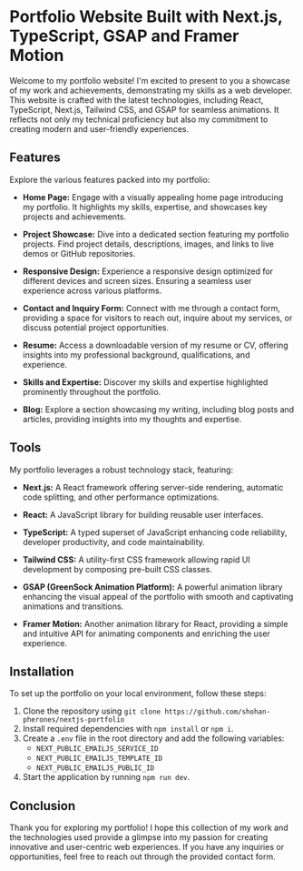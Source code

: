 # Portfolio Website Built with Next.js, TypeScript, GSAP and Framer Motion

Welcome to my portfolio website! I'm excited to present to you a showcase of my work and achievements, demonstrating my skills as a web developer. This website is crafted with the latest technologies, including React, TypeScript, Next.js, Tailwind CSS, and GSAP for seamless animations. It reflects not only my technical proficiency but also my commitment to creating modern and user-friendly experiences.

## Features

Explore the various features packed into my portfolio:

- **Home Page:** Engage with a visually appealing home page introducing my portfolio. It highlights my skills, expertise, and showcases key projects and achievements.

- **Project Showcase:** Dive into a dedicated section featuring my portfolio projects. Find project details, descriptions, images, and links to live demos or GitHub repositories.

- **Responsive Design:** Experience a responsive design optimized for different devices and screen sizes. Ensuring a seamless user experience across various platforms.

- **Contact and Inquiry Form:** Connect with me through a contact form, providing a space for visitors to reach out, inquire about my services, or discuss potential project opportunities.

- **Resume:** Access a downloadable version of my resume or CV, offering insights into my professional background, qualifications, and experience.

- **Skills and Expertise:** Discover my skills and expertise highlighted prominently throughout the portfolio.

- **Blog:** Explore a section showcasing my writing, including blog posts and articles, providing insights into my thoughts and expertise.

## Tools

My portfolio leverages a robust technology stack, featuring:

- **Next.js:** A React framework offering server-side rendering, automatic code splitting, and other performance optimizations.

- **React:** A JavaScript library for building reusable user interfaces.

- **TypeScript:** A typed superset of JavaScript enhancing code reliability, developer productivity, and code maintainability.

- **Tailwind CSS:** A utility-first CSS framework allowing rapid UI development by composing pre-built CSS classes.

- **GSAP (GreenSock Animation Platform):** A powerful animation library enhancing the visual appeal of the portfolio with smooth and captivating animations and transitions.

- **Framer Motion:** Another animation library for React, providing a simple and intuitive API for animating components and enriching the user experience.

## Installation

To set up the portfolio on your local environment, follow these steps:

1. Clone the repository using `git clone https://github.com/shohan-pherones/nextjs-portfolio`
2. Install required dependencies with `npm install` or `npm i`.
3. Create a `.env` file in the root directory and add the following variables:
   - `NEXT_PUBLIC_EMAILJS_SERVICE_ID`
   - `NEXT_PUBLIC_EMAILJS_TEMPLATE_ID`
   - `NEXT_PUBLIC_EMAILJS_PUBLIC_ID`
4. Start the application by running `npm run dev`.

## Conclusion

Thank you for exploring my portfolio! I hope this collection of my work and the technologies used provide a glimpse into my passion for creating innovative and user-centric web experiences. If you have any inquiries or opportunities, feel free to reach out through the provided contact form.

